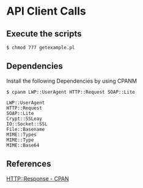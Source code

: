 # API Client Calls

## Execute the scripts

```terminal
$ chmod 777 getexample.pl
```

## Dependencies

Install the following Dependencies by using CPANM
```terminal
$ cpanm LWP::UserAgent HTTP::Request SOAP::Lite
```


```
LWP::UserAgent
HTTP::Request
SOAP::Lite
Crypt::SSLeay
IO::Socket::SSL
File::Basename
MIME::Types
MIME::Type
MIME::Base64
```

## References
[HTTP::Response - CPAN](https://metacpan.org/pod/HTTP::Response)
